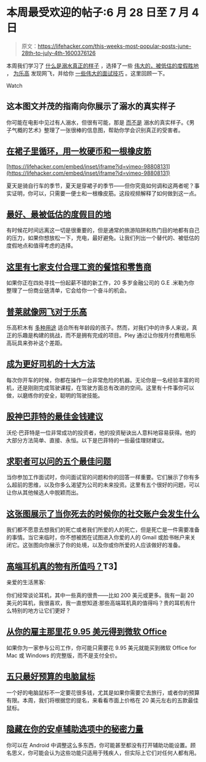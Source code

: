 # 本周最受欢迎的帖子:6 月 28 日至 7 月 4 日

> 原文：<https://lifehacker.com/this-weeks-most-popular-posts-june-28th-to-july-4th-1600376126>

本周我们学习了 [什么是溺水真正的样子](https://lifehacker.com/use-this-infographic-to-identify-what-drowning-really-l-1598135751) ，选择了一些 [伟大的，被低估的度假胜地](http://lifehacker.com/the-best-most-underrated-vacation-destinations-1599392001) ， [为乐高](http://lifehacker.com/pley-is-like-netflix-for-lego-1596953129) 发现网飞，并给你 [一些伟大的面试技巧](http://lifehacker.com/the-five-best-questions-a-job-candidate-can-ask-1599296074) 。这里回顾一下。

Watch

## 这本图文并茂的指南向你展示了溺水的真实样子

你可能在电影中见过有人溺水，但很有可能，那是 [而不是](http://lifehacker.com/know-what-drowning-really-looks-like-to-help-save-lives-511869654) 溺水的真实样子。《男子气概的艺术》整理了一张很棒的信息图，帮助你学会识别真正的受害者。

## [在裙子里循环，用一枚硬币和一根橡皮筋](http://hackerspace.lifehacker.com/cycle-in-a-skirt-using-a-penny-and-a-rubber-band-1597000228)

 [https://lifehacker.com/embed/inset/iframe?id=vimeo-98808131](https://lifehacker.com/embed/inset/iframe?id=vimeo-98808131) 

夏天是骑自行车的季节，夏天是穿裙子的季节——但你究竟如何调和这两者呢？事实证明，你可以，只需要一便士和一根橡皮筋。这段视频解释了如何做到这一点。

## [最好、最被低估的度假目的地](http://lifehacker.com/the-best-most-underrated-vacation-destinations-1599392001)

有时候花时间远离这一切是很重要的，但是通常的旅游陷阱和热门目的地都有自己的压力，如果你想放松一下，充电，最好避免。让我们列出一个替代的、被低估的度假地点和值得考虑的选择。

## [这里有七家支付合理工资的餐馆和零售商](http://lifehacker.com/here-are-seven-restaurants-and-retailers-that-pay-a-liv-1599297214)

如果你正在四处寻找一份起薪不错的新工作，20 多岁金融公司的 G.E .米勒为你整理了一份商业链清单，它会给你一个奋斗的机会。

## [普莱就像网飞对于乐高](http://lifehacker.com/pley-is-like-netflix-for-lego-1596953129)

乐高积木有 [多种用途](http://lifehacker.com/the-most-productive-uses-for-legos-1574965232) 适合所有年龄段的孩子。然而，对我们中的许多人来说，真正的乐趣是构建的挑战，而不是拥有完成的项目。Pley 通过让你按月付费租用乐高玩具来弥补这个差距。

## [成为更好司机的十大方法](http://lifehacker.com/top-10-ways-to-become-a-better-driver-1596820145)

每次你开车的时候，你都在操作一台非常危险的机器。无论你是一名经验丰富的司机，还是刚刚完成驾驶课程，在驾驶方面总有改进的空间。这里有十件事你可以做，以磨练你的安全，聪明的驾驶技能。

## [股神巴菲特的最佳金钱建议](http://twocents.lifehacker.com/warren-buffett-s-best-money-advice-1597691871)

沃伦·巴菲特是一位非常成功的投资者，他的投资秘诀出人意料地容易获得。他的大部分方法简单、直接、永恒。以下是巴菲特的一些最佳理财建议。

## [求职者可以问的五个最佳问题](http://lifehacker.com/the-five-best-questions-a-job-candidate-can-ask-1599296074)

当你参加工作面试时，你问面试官的问题和你的回答一样重要。它们展示了你有多么超前的思维，以及你多么渴望为公司的未来投资。这里有五个很好的问题，可以让你从其他候选人中脱颖而出。

## [这张图展示了当你死去的时候你的社交账户会发生什么](http://lifehacker.com/this-graphic-shows-what-happens-to-your-social-accounts-1598128947)

我们都不愿意去想我们的死亡或者我们所爱的人的死亡，但是死亡是一件需要准备的事情。当它来临时，你不想被困在试图进入你爱的人的 Gmail 或脸书帐户来关闭它。这张图向你展示了你的处境，以及你或你所爱的人应该做好的准备。

## [高端耳机真的物有所值吗？](http://lifehacker.com/are-high-end-headphones-really-worth-the-money-1597964432)T3】

亲爱的生活黑客:

你们经常谈论耳机，其中一些真的很贵——比如 200 美元或更多。我有一副 20 美元的耳机，我很喜欢，我一直想知道:那些高端耳机真的值得吗？贵的耳机有什么特别的地方让它们更好？

## [从你的雇主那里花 9.95 美元得到微软 Office](http://lifehacker.com/get-microsoft-office-for-9-95-from-your-employer-1596964176)

如果你为一家参与公司工作，你可能只需要花 9.95 美元就能买到微软 Office for Mac 或 Windows 的完整版，而不是支付全价。

## [五只最好预算的电脑鼠标](http://lifehacker.com/five-best-budget-computer-mice-1597267610)

一个好的电脑鼠标不一定要花很多钱，尤其是如果你需要它去旅行，或者你的预算有限。本周，我们将根据您的提名，来看看市面上价格在 20 美元左右的五款最佳鼠标。

## [隐藏在你的安卓辅助选项中的秘密力量](http://lifehacker.com/the-secret-powers-hidden-in-your-androids-accessibility-1598420171)

你可以在 Android 中调整这么多东西，你可能甚至都没有打开辅助功能设置。顾名思义，你可能会认为这些功能只适用于残疾人，但实际上它们对任何人都有用。